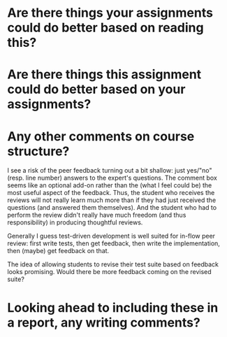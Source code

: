 # Are there things your assignments could do better based on reading this?

# Are there things this assignment could do better based on your assignments?

# Any other comments on course structure?
I see a risk of the peer feedback turning out a bit shallow: just yes/"no" (resp. line number) answers to the expert's questions. The comment box seems like an optional add-on rather than the (what I feel could be) the most useful aspect of the feedback.
Thus, the student who receives the reviews will not really learn much more than if they had just received the questions (and answered them themselves).
And the student who had to perform the review didn't really have much freedom (and thus responsibility) in producing thoughtful reviews.

Generally I guess test-driven development is well suited for in-flow peer review: first write tests, then get feedback, then write the implementation, then (maybe) get feedback on that.

The idea of allowing students to revise their test suite based on feedback looks promising. Would there be more feedback coming on the revised suite?

# Looking ahead to including these in a report, any writing comments?
